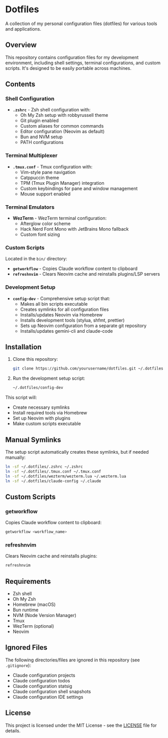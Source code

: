 # Dotfiles

A collection of my personal configuration files (dotfiles) for various tools and applications.

## Overview

This repository contains configuration files for my development environment, including shell settings, terminal configurations, and custom scripts. It's designed to be easily portable across machines.

## Contents

### Shell Configuration
- **`.zshrc`** - Zsh shell configuration with:
  - Oh My Zsh setup with robbyrussell theme
  - Git plugin enabled
  - Custom aliases for common commands
  - Editor configuration (Neovim as default)
  - Bun and NVM setup
  - PATH configurations

### Terminal Multiplexer
- **`.tmux.conf`** - Tmux configuration with:
  - Vim-style pane navigation
  - Catppuccin theme
  - TPM (Tmux Plugin Manager) integration
  - Custom keybindings for pane and window management
  - Mouse support enabled

### Terminal Emulators
- **WezTerm** - WezTerm terminal configuration:
  - Afterglow color scheme
  - Hack Nerd Font Mono with JetBrains Mono fallback
  - Custom font sizing

### Custom Scripts
Located in the `bin/` directory:
- **`getworkflow`** - Copies Claude workflow content to clipboard
- **`refreshnvim`** - Clears Neovim cache and reinstalls plugins/LSP servers

### Development Setup
- **`config-dev`** - Comprehensive setup script that:
  - Makes all bin scripts executable
  - Creates symlinks for all configuration files
  - Installs/updates Neovim via Homebrew
  - Installs development tools (stylua, shfmt, prettier)
  - Sets up Neovim configuration from a separate git repository
  - Installs/updates gemini-cli and claude-code

## Installation

1. Clone this repository:
   ```bash
   git clone https://github.com/yourusername/dotfiles.git ~/.dotfiles
   ```

2. Run the development setup script:
   ```bash
   ~/.dotfiles/config-dev
   ```

This script will:
- Create necessary symlinks
- Install required tools via Homebrew
- Set up Neovim with plugins
- Make custom scripts executable

## Manual Symlinks

The setup script automatically creates these symlinks, but if needed manually:
```bash
ln -sf ~/.dotfiles/.zshrc ~/.zshrc
ln -sf ~/.dotfiles/.tmux.conf ~/.tmux.conf
ln -sf ~/.dotfiles/wezterm/wezterm.lua ~/.wezterm.lua
ln -sf ~/.dotfiles/claude-config ~/.claude
```

## Custom Scripts

### getworkflow
Copies Claude workflow content to clipboard:
```bash
getworkflow <workflow_name>
```

### refreshnvim
Clears Neovim cache and reinstalls plugins:
```bash
refreshnvim
```

## Requirements

- Zsh shell
- Oh My Zsh
- Homebrew (macOS)
- Bun runtime
- NVM (Node Version Manager)
- Tmux
- WezTerm (optional)
- Neovim

## Ignored Files

The following directories/files are ignored in this repository (see `.gitignore`):
- Claude configuration projects
- Claude configuration todos
- Claude configuration statsig
- Claude configuration shell snapshots
- Claude configuration IDE settings

## License

This project is licensed under the MIT License - see the [LICENSE](LICENSE) file for details.